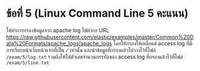# ข้อที่ 5 (Linux Command Line 5 คะแนน)

ให้ทำการกรองข้อมูลจาก apache log ไฟล์จาก URL <https://raw.githubusercontent.com/elastic/examples/master/Common%20Data%20Formats/apache_logs/apache_logs> โดยให้กรองให้เหลือแต่ access log ที่มีการเรียกหน้าเว็บหน้าแรกที่เป็น `/` เท่านั้น และนำข้อมูลที่กรองแล้วไปวางไว้ที่ไฟล์ `/exam/5/log.txt` รวมถึงให้ใส่ตัวเลขจำนวนบรรทัดของ access log ที่กรองแล้วไว้ที่ไฟล์ `/exam/5/line.txt`